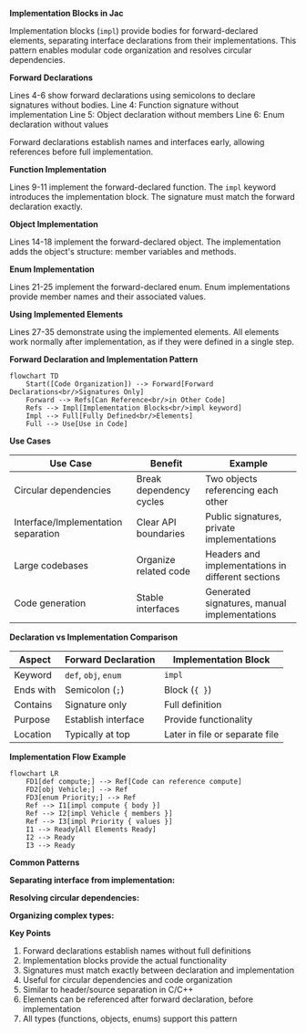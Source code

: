 **Implementation Blocks in Jac**

Implementation blocks (`impl`) provide bodies for forward-declared elements, separating interface declarations from their implementations. This pattern enables modular code organization and resolves circular dependencies.

**Forward Declarations**

Lines 4-6 show forward declarations using semicolons to declare signatures without bodies. Line 4: Function signature without implementation
Line 5: Object declaration without members
Line 6: Enum declaration without values

Forward declarations establish names and interfaces early, allowing references before full implementation.

**Function Implementation**

Lines 9-11 implement the forward-declared function. The `impl` keyword introduces the implementation block. The signature must match the forward declaration exactly.

**Object Implementation**

Lines 14-18 implement the forward-declared object. The implementation adds the object's structure: member variables and methods.

**Enum Implementation**

Lines 21-25 implement the forward-declared enum. Enum implementations provide member names and their associated values.

**Using Implemented Elements**

Lines 27-35 demonstrate using the implemented elements. All elements work normally after implementation, as if they were defined in a single step.

**Forward Declaration and Implementation Pattern**

```mermaid
flowchart TD
    Start([Code Organization]) --> Forward[Forward Declarations<br/>Signatures Only]
    Forward --> Refs[Can Reference<br/>in Other Code]
    Refs --> Impl[Implementation Blocks<br/>impl keyword]
    Impl --> Full[Fully Defined<br/>Elements]
    Full --> Use[Use in Code]
```

**Use Cases**

| Use Case | Benefit | Example |
|----------|---------|---------|
| Circular dependencies | Break dependency cycles | Two objects referencing each other |
| Interface/Implementation separation | Clear API boundaries | Public signatures, private implementations |
| Large codebases | Organize related code | Headers and implementations in different sections |
| Code generation | Stable interfaces | Generated signatures, manual implementations |

**Declaration vs Implementation Comparison**

| Aspect | Forward Declaration | Implementation Block |
|--------|---------------------|----------------------|
| Keyword | `def`, `obj`, `enum` | `impl` |
| Ends with | Semicolon (`;`) | Block (`{ }`) |
| Contains | Signature only | Full definition |
| Purpose | Establish interface | Provide functionality |
| Location | Typically at top | Later in file or separate file |

**Implementation Flow Example**

```mermaid
flowchart LR
    FD1[def compute;] --> Ref[Code can reference compute]
    FD2[obj Vehicle;] --> Ref
    FD3[enum Priority;] --> Ref
    Ref --> I1[impl compute { body }]
    Ref --> I2[impl Vehicle { members }]
    Ref --> I3[impl Priority { values }]
    I1 --> Ready[All Elements Ready]
    I2 --> Ready
    I3 --> Ready
```

**Common Patterns**

**Separating interface from implementation:**

**Resolving circular dependencies:**

**Organizing complex types:**

**Key Points**

1. Forward declarations establish names without full definitions
2. Implementation blocks provide the actual functionality
3. Signatures must match exactly between declaration and implementation
4. Useful for circular dependencies and code organization
5. Similar to header/source separation in C/C++
6. Elements can be referenced after forward declaration, before implementation
7. All types (functions, objects, enums) support this pattern
